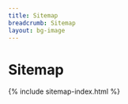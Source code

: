 ```yaml
---
title: Sitemap 
breadcrumb: Sitemap
layout: bg-image
---
```

# Sitemap

{% include sitemap-index.html %}
